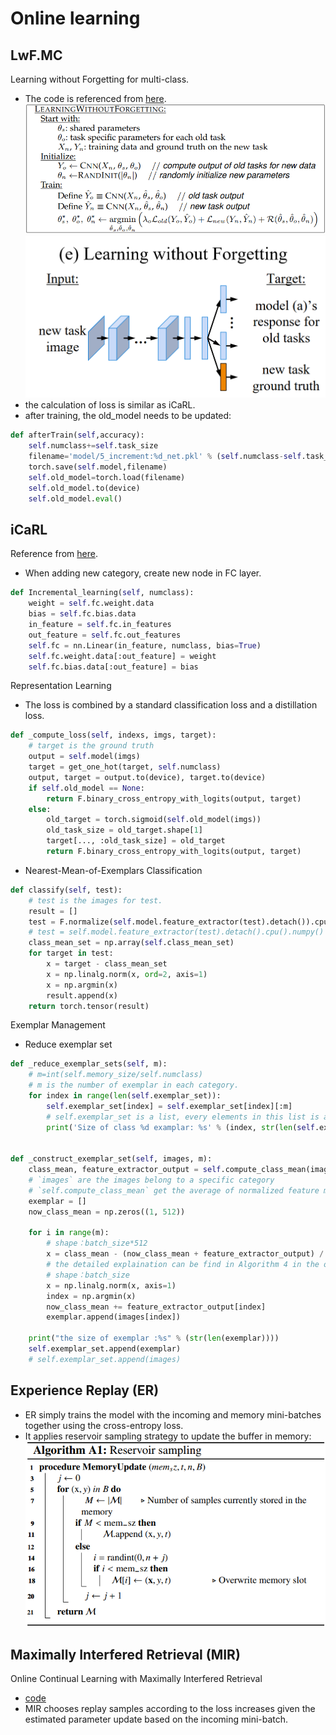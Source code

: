 # Online learning
## LwF.MC
Learning without Forgetting for multi-class.
- The code is referenced from [here](https://github.com/DRSAD/Implementation-of-Learning-without-Forgetting-for-multi-class).
![LwF algorithm](images/LwF_algorithm.png)
![LwF framework](images/LwF_framework.png)
- the calculation of loss is similar as iCaRL.
- after training, the old_model needs to be updated:
```python
def afterTrain(self,accuracy):
    self.numclass+=self.task_size
    filename='model/5_increment:%d_net.pkl' % (self.numclass-self.task_size)
    torch.save(self.model,filename)
    self.old_model=torch.load(filename)
    self.old_model.to(device)
    self.old_model.eval()
```
## iCaRL

Reference from [here](https://github.com/DRSAD/iCaRL).

- When adding new category, create new node in FC layer.

```python
def Incremental_learning(self, numclass):
    weight = self.fc.weight.data
    bias = self.fc.bias.data
    in_feature = self.fc.in_features
    out_feature = self.fc.out_features
    self.fc = nn.Linear(in_feature, numclass, bias=True)
    self.fc.weight.data[:out_feature] = weight
    self.fc.bias.data[:out_feature] = bias
```

Representation Learning

- The loss is combined by a standard classification loss and a distillation loss.

```python
def _compute_loss(self, indexs, imgs, target):
    # target is the ground truth
    output = self.model(imgs)
    target = get_one_hot(target, self.numclass)
    output, target = output.to(device), target.to(device)
    if self.old_model == None:
        return F.binary_cross_entropy_with_logits(output, target)
    else:
        old_target = torch.sigmoid(self.old_model(imgs))
        old_task_size = old_target.shape[1]
        target[..., :old_task_size] = old_target
        return F.binary_cross_entropy_with_logits(output, target)
```

- Nearest-Mean-of-Exemplars Classification

```python
def classify(self, test):
    # test is the images for test.
    result = []
    test = F.normalize(self.model.feature_extractor(test).detach()).cpu().numpy()
    # test = self.model.feature_extractor(test).detach().cpu().numpy()
    class_mean_set = np.array(self.class_mean_set)
    for target in test:
        x = target - class_mean_set
        x = np.linalg.norm(x, ord=2, axis=1)
        x = np.argmin(x)
        result.append(x)
    return torch.tensor(result)
```

Exemplar Management

- Reduce exemplar set

```python
def _reduce_exemplar_sets(self, m):
    # m=int(self.memory_size/self.numclass)
    # m is the number of exemplar in each category.
    for index in range(len(self.exemplar_set)):
        self.exemplar_set[index] = self.exemplar_set[index][:m]
        # self.exemplar_set is a list, every elements in this list is a list.
        print('Size of class %d examplar: %s' % (index, str(len(self.exemplar_set[index]))))


def _construct_exemplar_set(self, images, m):
    class_mean, feature_extractor_output = self.compute_class_mean(images, self.transform)
    # `images` are the images belong to a specific category
    # `self.compute_class_mean` get the average of normalized feature map of `images`
    exemplar = []
    now_class_mean = np.zeros((1, 512))

    for i in range(m):
        # shape：batch_size*512
        x = class_mean - (now_class_mean + feature_extractor_output) / (i + 1)
        # the detailed explaination can be find in Algorithm 4 in the original paper.
        # shape：batch_size
        x = np.linalg.norm(x, axis=1)
        index = np.argmin(x)
        now_class_mean += feature_extractor_output[index]
        exemplar.append(images[index])

    print("the size of exemplar :%s" % (str(len(exemplar))))
    self.exemplar_set.append(exemplar)
    # self.exemplar_set.append(images)
```

## Experience Replay (ER)
- ER simply trains the model with the incoming and memory mini-batches together using the cross-entropy loss.
- It applies reservoir sampling strategy to update the buffer in memory:
![reservoir sampling](images/reservoir_sampling.png)

## Maximally Interfered Retrieval (MIR)
Online Continual Learning with Maximally Interfered Retrieval
- [code](https://github.com/optimass/Maximally_Interfered_Retrieval)
- MIR chooses replay samples according to the loss increases given the estimated parameter update based on the incoming mini-batch.